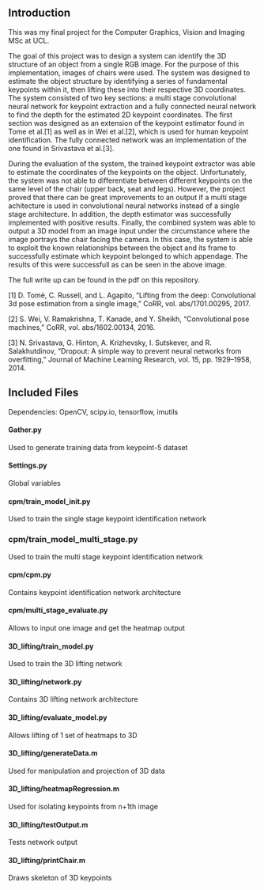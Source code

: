 ## Introduction



This was my final project for the Computer Graphics, Vision and Imaging MSc at UCL.

The goal of this project was to design a system can identify the 3D structure of an
object from a single RGB image. For the purpose of this implementation, images of chairs were used.
The system was designed to estimate the object structure by identifying a series of fundamental
keypoints within it, then lifting these into their respective 3D coordinates. The system consisted
of two key sections: a multi stage convolutional neural network for keypoint extraction and a fully
connected neural network to find the depth for the estimated 2D keypoint coordinates. The first
section was designed as an extension of the keypoint estimator found in Tome et al.[1] as well as
in Wei et al.[2], which is used for human keypoint identification. The fully connected network was
an implementation of the one found in Srivastava et al.[3].

During the evaluation of the system, the trained keypoint extractor was able to estimate
the coordinates of the keypoints on the object. Unfortunately, the system was not able to differentiate
between different keypoints on the same level of the chair (upper back, seat and legs). However,
the project proved that there can be great improvements to an output if a multi stage achitecture
is used in convolutional neural networks instead of a single stage architecture. In addition, the
depth estimator was successfully implemented with positive results. Finally, the combined system was able to output a 3D model from an image input under the circumstance where the image portrays the chair facing the
camera. In this case, the system is able to exploit the known relationships between
the object and its frame to successfully estimate which keypoint belonged to which appendage.
The results of this were successfull as can be seen in the above image.

The full write up can be found in the pdf on this repository.

[1] D. Tomè, C. Russell, and L. Agapito, “Lifting from the deep: Convolutional 3d pose estimation
from a single image,” CoRR, vol. abs/1701.00295, 2017.

[2] S. Wei, V. Ramakrishna, T. Kanade, and Y. Sheikh, “Convolutional pose machines,” CoRR,
vol. abs/1602.00134, 2016.

[3] N. Srivastava, G. Hinton, A. Krizhevsky, I. Sutskever, and R. Salakhutdinov, “Dropout: A simple
way to prevent neural networks from overfitting,” Journal of Machine Learning Research,
vol. 15, pp. 1929–1958, 2014.

## Included Files

Dependencies: OpenCV, scipy.io, tensorflow, imutils

#### Gather.py
Used to generate training data from keypoint-5 dataset

#### Settings.py
Global variables

#### cpm/train_model_init.py
Used to train the single stage keypoint identification network

### cpm/train_model_multi_stage.py
Used to train the multi stage keypoint identification network

#### cpm/cpm.py
Contains keypoint identification network architecture

#### cpm/multi_stage_evaluate.py
Allows to input one image and get the heatmap output

#### 3D_lifting/train_model.py
Used to train the 3D lifting network

#### 3D_lifting/network.py
Contains 3D lifting network architecture

#### 3D_lifting/evaluate_model.py
Allows lifting of 1 set of heatmaps to 3D

#### 3D_lifting/generateData.m
Used for manipulation and projection of 3D data

#### 3D_lifting/heatmapRegression.m
Used for isolating keypoints from n+1th image

#### 3D_lifting/testOutput.m
Tests network output

#### 3D_lifting/printChair.m
Draws skeleton of 3D keypoints
